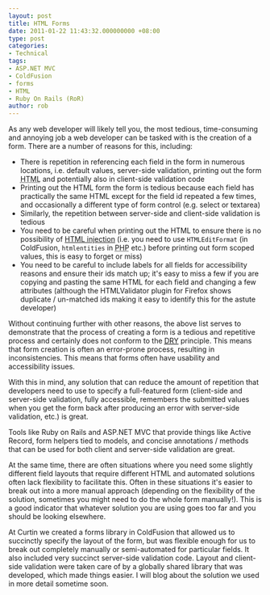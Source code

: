 ```yaml
---
layout: post
title: HTML Forms
date: 2011-01-22 11:43:32.000000000 +08:00
type: post
categories:
- Technical
tags:
- ASP.NET MVC
- ColdFusion
- forms
- HTML
- Ruby On Rails (RoR)
author: rob
---
```



As any web developer will likely tell you, the most tedious,  time-consuming and annoying job a web developer can be tasked with is  the creation of a form. There are a number of reasons for this,  including:  
<!--more-->


- There is repetition in referencing each field in the form in  numerous locations, i.e. default values, server-side validation,  printing out the form <abbr title="HyperText Markup Language">HTML</abbr> and potentially also in client-side validation code
- Printing out the HTML form the form is tedious because each field  has practically the same HTML except for the field id repeated a few  times, and occasionally a different type of form control (e.g. select or  textarea)
- Similarly, the repetition between server-side and client-side validation is tedious
- You need to be careful when printing out the HTML to ensure there is no possibility of [HTML injection](https://en.wikipedia.org/wiki/Code_injection "Opens new window") (i.e. you need to use `HTMLEditFormat` (in ColdFusion, `htmlentities` in <abbr title="PHP: Hypertext Preprocessor">PHP</abbr> etc.) before printing out form scoped values, this is easy to forget or miss)
- You need to be careful to include labels for all fields for  accessibility reasons and ensure their ids match up; it's easy to miss a  few if you are copying and pasting the same HTML for each field and  changing a few attributes (although the HTMLValidator plugin for Firefox  shows duplicate / un-matched ids making it easy to identify this for  the astute developer)



Without continuing further with other reasons, the above list serves  to demonstrate that the process of creating a form is a tedious and  repetitive process and certainly does not conform to the <acronym title="Don't Repeat Yourself"><a href="https://en.wikipedia.org/wiki/Don%27t_repeat_yourself" target="_blank">DRY</a></acronym> principle. This means that form creation is often an error-prone  process, resulting in inconsistencies. This means that forms often have  usability and accessibility issues.



With this in mind, any solution that can reduce the amount of repetition that developers need to use to specify a full-featured form (client-side and server-side validation, fully accessible, remembers the submitted values when you get the form back after producing an error with server-side validation, etc.) is great.



Tools like Ruby on Rails and ASP.NET MVC that provide things like Active Record, form helpers tied to models, and concise annotations / methods that can be used for both client and server-side validation are great.



At the same time, there are often situations where you need some slightly different field layouts that require different HTML and automated solutions often lack flexibility to facilitate this. Often in these situations it's easier to break out into a more manual approach (depending on the flexibility of the solution, sometimes you might need to do the whole form manually!). This is a good indicator that whatever solution you are using goes too far and you should be looking elsewhere.



At Curtin we created a forms library in ColdFusion that allowed us to succinctly specify the layout of the form, but was flexible enough for us to break out completely manually or semi-automated for particular fields. It also included very succinct server-side validation code. Layout and client-side validation were taken care of by a globally shared library that was developed, which made things easier. I will blog about the solution we used in more detail sometime soon.

